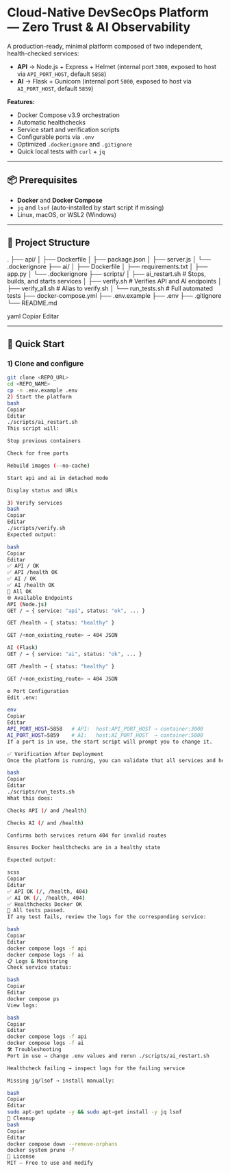 # Cloud-Native DevSecOps Platform — Zero Trust & AI Observability

A production-ready, minimal platform composed of two independent, health-checked services:

- **API** → Node.js + Express + Helmet (internal port `3000`, exposed to host via `API_PORT_HOST`, default `5858`)
- **AI** → Flask + Gunicorn (internal port `5000`, exposed to host via `AI_PORT_HOST`, default `5859`)

**Features:**
- Docker Compose v3.9 orchestration
- Automatic healthchecks
- Service start and verification scripts
- Configurable ports via `.env`
- Optimized `.dockerignore` and `.gitignore`
- Quick local tests with `curl` + `jq`

---

## 📦 Prerequisites

- **Docker** and **Docker Compose**
- `jq` and `lsof` (auto-installed by start script if missing)
- Linux, macOS, or WSL2 (Windows)

---

## 📂 Project Structure

.
├── api/
│ ├── Dockerfile
│ ├── package.json
│ ├── server.js
│ └── .dockerignore
├── ai/
│ ├── Dockerfile
│ ├── requirements.txt
│ ├── app.py
│ └── .dockerignore
├── scripts/
│ ├── ai_restart.sh # Stops, builds, and starts services
│ ├── verify.sh # Verifies API and AI endpoints
│ ├── verify_all.sh # Alias to verify.sh
│ └── run_tests.sh # Full automated tests
├── docker-compose.yml
├── .env.example
├── .env
├── .gitignore
└── README.md

yaml
Copiar
Editar

---

## 🚀 Quick Start

### 1) Clone and configure
```bash
git clone <REPO_URL>
cd <REPO_NAME>
cp -n .env.example .env
2) Start the platform
bash
Copiar
Editar
./scripts/ai_restart.sh
This script will:

Stop previous containers

Check for free ports

Rebuild images (--no-cache)

Start api and ai in detached mode

Display status and URLs

3) Verify services
bash
Copiar
Editar
./scripts/verify.sh
Expected output:

bash
Copiar
Editar
✅ API / OK
✅ API /health OK
✅ AI / OK
✅ AI /health OK
🎉 All OK
🌐 Available Endpoints
API (Node.js)
GET / → { service: "api", status: "ok", ... }

GET /health → { status: "healthy" }

GET /<non_existing_route> → 404 JSON

AI (Flask)
GET / → { service: "ai", status: "ok", ... }

GET /health → { status: "healthy" }

GET /<non_existing_route> → 404 JSON

⚙️ Port Configuration
Edit .env:

env
Copiar
Editar
API_PORT_HOST=5858   # API:  host:API_PORT_HOST → container:3000
AI_PORT_HOST=5859    # AI:   host:AI_PORT_HOST  → container:5000
If a port is in use, the start script will prompt you to change it.

✅ Verification After Deployment
Once the platform is running, you can validate that all services and healthchecks are functioning correctly by running:

bash
Copiar
Editar
./scripts/run_tests.sh
What this does:

Checks API (/ and /health)

Checks AI (/ and /health)

Confirms both services return 404 for invalid routes

Ensures Docker healthchecks are in a healthy state

Expected output:

scss
Copiar
Editar
✅ API OK (/, /health, 404)
✅ AI OK (/, /health, 404)
✅ Healthchecks Docker OK
🎉 All tests passed.
If any test fails, review the logs for the corresponding service:

bash
Copiar
Editar
docker compose logs -f api
docker compose logs -f ai
📋 Logs & Monitoring
Check service status:

bash
Copiar
Editar
docker compose ps
View logs:

bash
Copiar
Editar
docker compose logs -f api
docker compose logs -f ai
🛠 Troubleshooting
Port in use → change .env values and rerun ./scripts/ai_restart.sh

Healthcheck failing → inspect logs for the failing service

Missing jq/lsof → install manually:

bash
Copiar
Editar
sudo apt-get update -y && sudo apt-get install -y jq lsof
🧹 Cleanup
bash
Copiar
Editar
docker compose down --remove-orphans
docker system prune -f
📜 License
MIT — Free to use and modify


